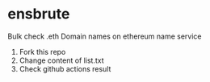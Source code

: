 # ensbrute

Bulk check .eth Domain names on ethereum name service

1. Fork this repo
2. Change content of list.txt
3. Check github actions result
